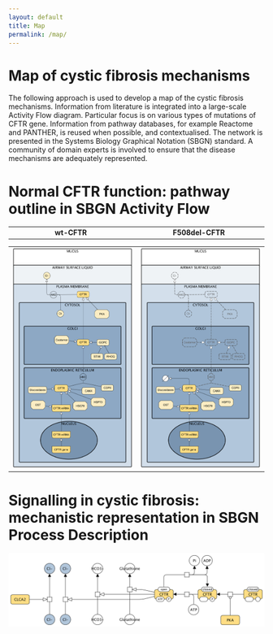 ```yaml
---
layout: default
title: Map
permalink: /map/
---
```


# Map of cystic fibrosis mechanisms

The following approach is used to develop a map of the cystic fibrosis mechanisms. Information from literature is integrated into a large-scale Activity Flow diagram. Particular focus is on various types of mutations of CFTR gene. Information from pathway databases, for example Reactome and PANTHER, is reused when possible, and contextualised. The network is presented in the Systems Biology Graphical Notation (SBGN) standard. A community of domain experts is involved to ensure that the disease mechanisms are adequately represented.  

# Normal CFTR function: pathway outline in SBGN Activity Flow

<table>
    <tr>
        <td style="width: 400px;" align="center"><strong>wt-CFTR</strong></td>
      <td style="width: 400px;" align="center"><strong>F508del-CFTR</strong></td>
    </tr>
</table>
<table>
    <tr>
      <td style="width: 400px;" align="center"><img src="/images/maps/CFTR_WT_v06_Blue.png" width="380"/></td>
      <td style="width: 400px;" align="center"><img src="/images/maps/CFTR_WT_v06_Mutation.png" width="380"/></td>
    </tr>
</table>

# Signalling in cystic fibrosis: mechanistic representation in SBGN Process Description

<img src="/images/maps/CFTR_PD_V03.png" width="600"/>
